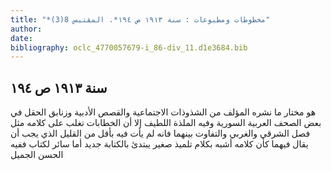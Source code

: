 ```yaml
---
title: "*مخطوطات ومطبوعات : سنة ١٩١٣ ص ١٩٤*. المقتبس 8(3)"
author: 
date: 
bibliography: oclc_4770057679-i_86-div_11.d1e3684.bib
---
```




##  سنة  ١٩١٣  ص  ١٩٤ 


 هو مختار ما نشره المؤلف من الشذوذات الاجتماعية والقصص الأدبية وزنابق الحقل في بعض الصحف العربية السورية وفيه الملذة اللطيف إلا أن الخطابات تغلب على كلامه مثل فصل الشرقي والغربي والتفاوت بينهما فانه لم يأت فيه بأقل من القليل الذي يجب أن يقال فيهما كأن كلامه أشبه بكلام تلميذ صغير يبتدئ بالكتابة جديد أما سائر لكتاب ففيه الحسن الجميل 
